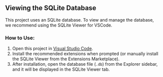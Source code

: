 
## Viewing the SQLite Database

This project uses an SQLite database. To view and manage the database, we recommend using the SQLite Viewer for VSCode. 

### How to Use:
1. Open this project in [Visual Studio Code](https://code.visualstudio.com/).
2. Install the recommended extensions when prompted (or manually install the SQLite Viewer from the Extensions Marketplace).
3. After installation, open the database file (`.db`) from the Explorer sidebar, and it will be displayed in the SQLite Viewer tab.
